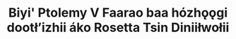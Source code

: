---
layout: quote
permalink: /nv/
langtag: nv
type: modern
script: Latn
langName: Diné bizaad
englishLangName: Navajo
title: Biyi' Ptolemy V Faarao baa hózhǫǫgi dootłʼizhii áko Rosetta Tsin Diniiłwołii
quote: Tʼááłáíyiinii, demotic, dóó Greek bá hózhǫǫgi dootłʼizhii nízinii tłʼiish bitłʼizhii yiską́ yeedaa siʼą́ą́nígíí, ałhaaʼ dinilzhinii dóó azhi hózhǫ́ǫgi dóó Ptolemy biyi' hashkééji hadalii bitłʼizhii, éí god hónááná.
reference: Rosetta Tsin Diniiłwołii Ptolemy V baa hózhǫǫgi dootłʼizhii, 196 B.C., British Museum.
imageAlt: Ptolemy V biyi' maazii
selectAriaLabel: Dóó bikááʼgi yee ntʼiish
buttonRandom: Random
direction: ltr
---